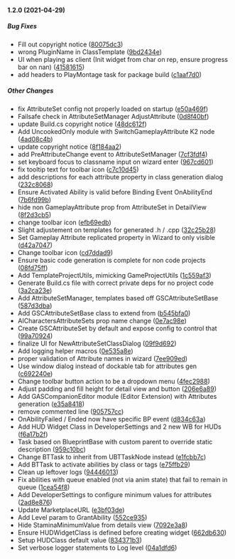 #### 1.2.0 (2021-04-29)

##### Bug Fixes

*  Fill out copyright notice ([80075dc3](https://github.com/mklabs/GASCompanion-Plugin/commit/80075dc345c37672d9757c77ec07e7a8d9caeae7))
*  wrong PluginName in ClassTemplate ([9bd2434e](https://github.com/mklabs/GASCompanion-Plugin/commit/9bd2434e905cf77b0160f6362cf675be81b21caf))
*  UI when playing as client (Init widget from char on rep, ensure progress bar on nan) ([41581615](https://github.com/mklabs/GASCompanion-Plugin/commit/41581615e60987a380a47137d39672ed6e2ef089))
*  add headers to PlayMontage task for package build ([c1aaf7d0](https://github.com/mklabs/GASCompanion-Plugin/commit/c1aaf7d0deb7179f79fb3f7cd5f2b5e1881bf080))

##### Other Changes

*  fix AttributeSet config not properly loaded on startup ([e50a469f](https://github.com/mklabs/GASCompanion-Plugin/commit/e50a469fe9bb84d151beab08594e288b098aee06))
*  Failsafe check in AttributeSetManager AdjustAttribute ([0d8f40bf](https://github.com/mklabs/GASCompanion-Plugin/commit/0d8f40bff41f5e77587b1bf255a46f3fc784072d))
*  update Build.cs copyright notice ([48dc612f](https://github.com/mklabs/GASCompanion-Plugin/commit/48dc612fe1fdc0ac64b31893c9d91bca76e1e23e))
*  Add UncookedOnly module with SwitchGameplayAttribute K2 node ([4ad08c4b](https://github.com/mklabs/GASCompanion-Plugin/commit/4ad08c4b17018988487c86c58c31c09ec58a0d26))
*  update copyright notice ([8f184aa2](https://github.com/mklabs/GASCompanion-Plugin/commit/8f184aa2b72e97661c29cddf89ff42f184068f0a))
*  add PreAttributeChange event to AttributeSetManager ([7cf3fdf4](https://github.com/mklabs/GASCompanion-Plugin/commit/7cf3fdf420f3171e16fe93c15cd56e45329a2dfe))
*  set keyboard focus to classname input on wizard enter ([967cd601](https://github.com/mklabs/GASCompanion-Plugin/commit/967cd601d7c75c1373c02f3ef98b276348fb5076))
*  fix tooltip text for toolbar icon ([c7c10d45](https://github.com/mklabs/GASCompanion-Plugin/commit/c7c10d45262bb70159f6394b9f851f8ac57b5fa1))
*  add descriptions for each attribute property in class generation dialog ([232c8068](https://github.com/mklabs/GASCompanion-Plugin/commit/232c806868fc4622a1b7bd2f7051356f9fb7d7fe))
*  Ensure Activated Ability is valid before Binding Event OnAbilityEnd ([7b6fd99b](https://github.com/mklabs/GASCompanion-Plugin/commit/7b6fd99bf74e5f13894c35ccc54ef5a461b3bdee))
*  hide non GameplayAttribute prop from AttributeSet in DetailView ([8f2d3cb5](https://github.com/mklabs/GASCompanion-Plugin/commit/8f2d3cb51aa4d65f3c12df8f064a72cfc7b7e358))
*  change toolbar icon ([efb69edb](https://github.com/mklabs/GASCompanion-Plugin/commit/efb69edbbb47a2cfe3c2a8ea913e0bedc515bcec))
*  Slight adjustement on templates for generated .h / .cpp ([32c25b28](https://github.com/mklabs/GASCompanion-Plugin/commit/32c25b2823f5712a7a647cc954d369e08975d61a))
*  Set Gameplay Attribute replicated property in Wizard to only visible ([d42a7047](https://github.com/mklabs/GASCompanion-Plugin/commit/d42a7047533b8526438bcc51cb10319fbd451a1c))
*  Change toolbar icon ([cd7ddad9](https://github.com/mklabs/GASCompanion-Plugin/commit/cd7ddad9279a52a9c9e476ca4264e4427c799c75))
*  Ensure basic code generation is complete for non code projects ([08fd75ff](https://github.com/mklabs/GASCompanion-Plugin/commit/08fd75ff149e8d05f6266b4f551d8a6e94838749))
*  Add TemplateProjectUtils, mimicking GameProjectUtils ([1c559af3](https://github.com/mklabs/GASCompanion-Plugin/commit/1c559af3182caa842e0ac3c92b5c28d054791f02))
*  Generate Build.cs file with correct private deps for no project code ([3a2ca23e](https://github.com/mklabs/GASCompanion-Plugin/commit/3a2ca23e761f5c47aed8bc7581673c6252ca6d84))
*  Add AttributeSetManager, templates based off GSCAttributeSetBase ([587d3dba](https://github.com/mklabs/GASCompanion-Plugin/commit/587d3dba2c7e87ad916858949535109ac86f3f9a))
*  Add GSCAttributeSetBase class to extend from ([b545bfa0](https://github.com/mklabs/GASCompanion-Plugin/commit/b545bfa07e159557aba59a07b639dad5fac8bb0c))
*  AICharactersAttributeSets prop name change ([0e7ac98e](https://github.com/mklabs/GASCompanion-Plugin/commit/0e7ac98ef2736544a3674c9e3457068f9c6d970c))
*  Create GSCAttributeSet by default and expose config to control that ([99a70924](https://github.com/mklabs/GASCompanion-Plugin/commit/99a709246403aee11fb595fbb16ac6ebbcad1893))
*  finalize UI for NewAttributeSetClassDialog ([09f9d692](https://github.com/mklabs/GASCompanion-Plugin/commit/09f9d692f51e2cca8386da0ba63b09fa61b8901b))
*  Add logging helper macros ([0e535a8e](https://github.com/mklabs/GASCompanion-Plugin/commit/0e535a8ee115c5113a21831557f5f8f5eb846b65))
*  proper validation of Attribute names in wizard ([7ee909ed](https://github.com/mklabs/GASCompanion-Plugin/commit/7ee909edfe97d48fb54afe39d38184c3ea356db7))
*  Use window dialog instead of dockable tab for attributes gen ([c692240e](https://github.com/mklabs/GASCompanion-Plugin/commit/c692240ee6972b71716bb6e017b31fcf1b3bd791))
*  Change toolbar button action to be a dropdown menu ([4fec2988](https://github.com/mklabs/GASCompanion-Plugin/commit/4fec2988497d6d3e7ba5f8f8dfdec690cd0ff420))
*  Adjust padding and fill height for detail view and button ([206e6a89](https://github.com/mklabs/GASCompanion-Plugin/commit/206e6a892fd8b257d8279d523563f4337d1f5748))
*  Add GASCompanionEditor module (Editor Extension) with Attributes generation ([e35a8418](https://github.com/mklabs/GASCompanion-Plugin/commit/e35a8418a5b08daea6aaff8b3a88b9efbb7bcdb2))
*  remove commented line ([905757cc](https://github.com/mklabs/GASCompanion-Plugin/commit/905757ccb23e2721071d103eb53b8bc4f8592b6e))
*  OnAbilityFailed / Ended now have specific BP event ([d834c63a](https://github.com/mklabs/GASCompanion-Plugin/commit/d834c63aadea1e8f150d3f8ef9d7b668ca0412f8))
*  Add HUD Widget Class in DeveloperSettings and 2 new WB for HUDs ([f6a17b2f](https://github.com/mklabs/GASCompanion-Plugin/commit/f6a17b2f82eac80dec6e284109a6fa346b5bbfa6))
*  Task based on BlueprintBase with custom parent to override static description ([959c10bc](https://github.com/mklabs/GASCompanion-Plugin/commit/959c10bce1552abb343f938e510d0bad0475e735))
*  Change BTTask to inherit from UBTTaskNode instead ([e1fcbb7c](https://github.com/mklabs/GASCompanion-Plugin/commit/e1fcbb7c16a83463234ee98b8abc3ef283a246a1))
*  Add BTTask to activate abilities by class or tags ([e75ffb29](https://github.com/mklabs/GASCompanion-Plugin/commit/e75ffb29dd5fb3796ef5a42726f345f6b68b0b57))
*  Clean up leftover logs ([94446013](https://github.com/mklabs/GASCompanion-Plugin/commit/944460135300a657b7da61e437233efe7e8702d6))
*  Fix abilities with queue enabled (not via anim state) that fail to remain in queue ([1cea54f8](https://github.com/mklabs/GASCompanion-Plugin/commit/1cea54f878b24697748b56f46528610158f1c28f))
*  Add DeveloperSettings to configure minimum values for attributes ([2ad8e876](https://github.com/mklabs/GASCompanion-Plugin/commit/2ad8e876f4e30fe0a1bbc697e2e9d63c0f38a1cf))
*  Update MarketplaceURL ([e3bf03de](https://github.com/mklabs/GASCompanion-Plugin/commit/e3bf03de3388125ad7288a0067de5e20b7352fbf))
*  Add Level param to GrantAbility ([552ce935](https://github.com/mklabs/GASCompanion-Plugin/commit/552ce935c66925cb07afc32099550cb3123ef9aa))
*  Hide StaminaMinimumValue from details view ([7092e3a8](https://github.com/mklabs/GASCompanion-Plugin/commit/7092e3a83341ce44ffde9c8384651740d392e62b))
*  Ensure HUDWidgetClass is defined before creating widget ([662db630](https://github.com/mklabs/GASCompanion-Plugin/commit/662db63004f9d8b9a13a261f720bb436f670dcb8))
*  Setup HUDClass default value ([834371b3](https://github.com/mklabs/GASCompanion-Plugin/commit/834371b32e504ed9facd7b942ef862f0f1347acf))
*  Set verbose logger statements to Log level ([04a1dfd6](https://github.com/mklabs/GASCompanion-Plugin/commit/04a1dfd6e69ed736f3078273fbdcec69b7fdf266))

